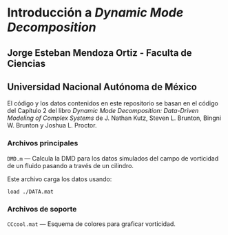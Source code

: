 # Introducción a _Dynamic Mode Decomposition_
## Jorge Esteban Mendoza Ortiz - Faculta de Ciencias
## Universidad Nacional Autónoma de México

El código y los datos contenidos en este repositorio se basan en el código del Capítulo 2 del libro _Dynamic Mode Decomposition: Data-Driven Modeling of Complex Systems_ de J. Nathan Kutz, Steven L. Brunton, Bingni W. Brunton y Joshua L. Proctor. 

### Archivos principales

`DMD.m`  — Calcula la DMD para los datos simulados del campo de vorticidad de un fluido pasando a través de un cilindro.

Este archivo carga los datos usando:

    load ./DATA.mat

### Archivos de soporte

`CCcool.mat` — Esquema de colores para graficar vorticidad.
